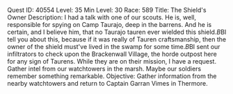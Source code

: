 Quest ID: 40554
Level: 35
Min Level: 30
Race: 589
Title: The Shield's Owner
Description: I had a talk with one of our scouts. He is, well, responsible for spying on Camp Taurajo, deep in the barrens. And he is certain, and I believe him, that no Taurajo tauren ever wielded this shield.$B$BI tell you about this, because if it was really of Tauren craftsmanship, then the owner of the shield  must've lived in the swamp for some time.$B$BI sent our infiltrators to check upon the Brackenwall Village, the horde outpost here for any sign of Taurens. While they are on their mission, I have a request. Gather intel from our watchtowers in the marsh. Maybe our soldiers remember something remarkable.
Objective: Gather information from the nearby watchtowers and return to Captain Garran Vimes in Thermore.
